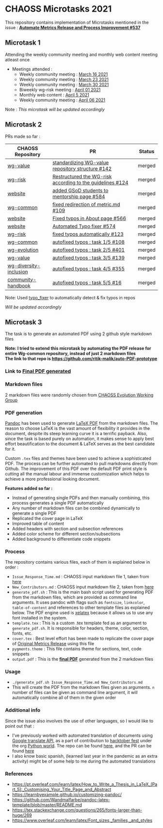 # CHAOSS Microtasks 2021

This repository contains implementation of Microtasks mentioned in the issue : **[Automate Metrics Release and Process Improvement #537](https://github.com/chaoss/website/issues/537)**

## Microtask 1

Attending the weekly community meeting and monthly web content meeting atleast once

* Meetings attended :
    * Weekly community meeting : [March 16 2021](https://docs.google.com/document/d/1PMDWc6xMe0fNE7shxTK5_HE_ykRBG5w55_Zx5hvzsEY/edit)
    * Weekly community meeting : [March 23 2021](https://docs.google.com/document/d/1PMDWc6xMe0fNE7shxTK5_HE_ykRBG5w55_Zx5hvzsEY/edit)
    * Weekly community meeting : [March 30 2021](https://docs.google.com/document/d/1PMDWc6xMe0fNE7shxTK5_HE_ykRBG5w55_Zx5hvzsEY/edit)
    * Biweekly wg-risk meeting : [April 01 2021](https://docs.google.com/document/d/1iqIMpLBwuKSnE0BbQTgbsb9Im87IoN7IUzukochClCw/edit)
    * Monthly web content : [April 5 2021](https://docs.google.com/document/d/1p079Q75RZ2Duk-nX4osXY2v3oFjqF6-BTZG6XPx8iQ4/edit)
    * Weekly community meeting : [April 06 2021](https://docs.google.com/document/d/1PMDWc6xMe0fNE7shxTK5_HE_ykRBG5w55_Zx5hvzsEY/edit)

Note : *This microtask will be updated accordingly*

## Microtask 2

PRs made so far :

|   CHAOSS Repository  |   PR  |   Status  |
|   -------------------|-------|-----------|
|   [wg-value](https://github.com/chaoss/wg-value)  | [standardizing WG-value repository structure #142](https://github.com/chaoss/wg-value/pull/142) | merged |
|   [wg-risk](https://github.com/chaoss/wg-risk)  | [Restructured the WG-risk according to the guidelines #124](https://github.com/chaoss/wg-risk/pull/124) | merged |
|   [website](https://github.com/chaoss/website)  | [added GSoD students to mentorship page #584](https://github.com/chaoss/website/pull/584) | merged |
|   [wg-common](https://github.com/chaoss/wg-common)  | [fixed redirection of metric.md #109](https://github.com/chaoss/wg-common/pull/109) | merged |
|   [website](https://github.com/chaoss/website) | [Fixed typos in About page #566](https://github.com/chaoss/website/pull/566) | merged |
|   [website](https://github.com/chaoss/website) | [Automated Typo fixer #574](https://github.com/chaoss/website/pull/574) | merged |
|   [wg-risk](https://github.com/chaoss/wg-risk) | [fixed typos automatically #123](https://github.com/chaoss/wg-risk/pull/123) | merged |
|   [wg-common](https://github.com/chaoss/wg-common)  | [autofixed typos : task 1/5 #108](https://github.com/chaoss/wg-common/pull/108) | merged |
|   [wg-evolution](https://github.com/chaoss/wg-evolution)   | [autofixed typos : task 2/5 #401](https://github.com/chaoss/wg-evolution/pull/401) | merged |
|   [wg-value](https://github.com/chaoss/wg-value)  | [autofixed typos : task 3/5 #139](https://github.com/chaoss/wg-value/pull/139) | merged |
|   [wg-diversity-inclusion](https://github.com/chaoss/wg-diversity-inclusion)  | [autofixed typos : task 4/5 #355](https://github.com/chaoss/wg-diversity-inclusion/pull/355) | merged |
|   [community-handbook](https://github.com/chaoss/community-handbook)  | [autofixed typos : task 5/5 #16](https://github.com/chaoss/community-handbook/pull/16) | merged |

Note: Used [typo_fixer](https://github.com/ritik-malik/typo_fixer) to automatically detect & fix typos in repos

*Will be updated accordingly*

## Microtask 3

The task is to generate an automated PDF using 2 github style markdown files

**Note: I tried to extend this microtask by automating the PDF release for entire Wg-common repository, instead of just 2 markdown files<br>**
**The link to that repo is https://github.com/ritik-malik/auto-PDF-prototype**

### Link to [Final PDF generated](output.pdf)

### Markdown files

2 markdown files were randomly chosen from [CHAOSS Evolution Working Group](https://github.com/chaoss/wg-evolution/tree/master/metrics)

### PDF generation

[Pandoc](https://pandoc.org/) has been used to generate [LaTeX PDF](https://www.latex-project.org/) from the markdown files. The reason to choose LaTeX is the vast amount of
flexibility it provides in the document, despite its steep learning curve it is a terrific payback. Also, since the task
is based purely on automation, it makes sense to apply best effort beautification to the document & LaTeX serves as the best
candidate for it.

Custom `.tex` files and themes have been used to achieve a sophisticated PDF. The process can be further automated to pull markdowns
directly from Github. The improvement of this PDF over the default PDF print style is cutting all the manual labour and immense customization which helps to achieve a
more professional looking document.

**Features added so far :**
* Instead of generating single PDFs and then manually combining, this process generates a single PDF automatically
* Any number of markdown files can be combined dynamically to generate a single PDF
* Replicated the cover page in LaTeX
* Improved table of content
* Added headers with section and subsection references
* Added color scheme for different section/subsections
* Added background to differentiate code snippets

### Process

The repository contains various files, each of them is explained below in order :

* `Issue_Response_Time.md` : CHAOSS input markdown file 1, taken from [here](https://github.com/chaoss/wg-evolution/tree/master/metrics)
* `New_Contributors.md` :  CHAOSS input markdown file 2, taken from [here](https://github.com/chaoss/wg-evolution/tree/master/metrics)
* `generate_pdf.sh` : This is the main bash script used for generating PDF from the markdown files, which are provided as command line arguments.
It uses pandoc with flags such as `fontsize`, `linkcolor`, `table-of-content` and references to other template files as explained below. The PDF engine used is [xelatex](https://www.overleaf.com/learn/latex/XeLaTeX)
because it allows us to use any font installed in the system.
* `template.tex` : This is a custom .tex template fed as an argument to `generate_pdf.sh`. It is responsible for headers, theme, color,
section, fonts, etc.
* `cover.tex` : Best level effort has been made to replicate the cover page of [Original Metrics Release](https://chaoss.github.io/website/release/release-pdfs/CHAOSS-Metrics-Release-2021-03.pdf) using this file
* `pygments.theme` : This file contains theme for sections, text, code snippets
* `output.pdf` : This is the **[final PDF](output.pdf)** generated from the 2 markdown files

### Usage

* `./generate_pdf.sh Issue_Response_Time.md New_Contributors.md` 
* This will create the PDF from the markdown files given as arguments. `n` number of files can be given as command line argument,
it will automatically combine all of them in the given order

### Additional info

Since the issue also involves the use of other languages, so I would like to point out that :
* I've previously worked with automated translation of documents using [Google translate API](https://pypi.org/project/googletrans/),
as a part of contribution to [hacktober fest](https://hacktoberfest.digitalocean.com/) under the org [Python world](https://github.com/Python-World).
The repo can be found [here](https://github.com/Python-World/Python_and_the_Web/tree/master/Scripts/API/Google-Py%20Translator), and the PR can be found [here](https://github.com/Python-World/Python_and_the_Web/pull/542)
* I also know basic spanish, (learned last year in the pandemic as an extra activity) might be of some help to me during the automated translations

### References

* https://pt.overleaf.com/learn/latex/How_to_Write_a_Thesis_in_LaTeX_(Part_5):_Customising_Your_Title_Page_and_Abstract
* https://learnbyexample.github.io/customizing-pandoc/
* https://github.com/Wandmalfarbe/pandoc-latex-template/blob/master/README.md
* https://tex.stackexchange.com/questions/265/fonts-larger-than-huge/269
* https://www.overleaf.com/learn/latex/Font_sizes,_families,_and_styles
